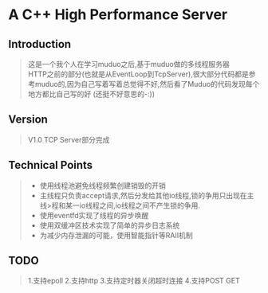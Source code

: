 # A C++ High Performance Server

## Introduction

> 这是一个我个人在学习muduo之后,基于muduo做的多线程服务器  
HTTP之前的部分(也就是从EventLoop到TcpServer),很大部分代码都是参考muduo的,因为自己写着写着总觉得不好,然后看了Muduo的代码发现每个地方都比自己写的好 (还挺不好意思的-:)) 

## Version
> V1.0 TCP Server部分完成

## Technical  Points

> + 使用线程池避免线程频繁创建销毁的开销
> + 主线程只负责accept请求,然后分发给其他io线程,锁的争用只出现在主线>程和某一io线程之间,io线程之间不产生锁的争用.
> + 使用eventfd实现了线程的异步唤醒
> + 使用双缓冲区技术实现了简单的异步日志系统
> + 为减少内存泄漏的可能，使用智能指针等RAII机制

## TODO

> 1.支持epoll
> 2.支持http
> 3.支持定时器关闭超时连接
> 4.支持POST GET
